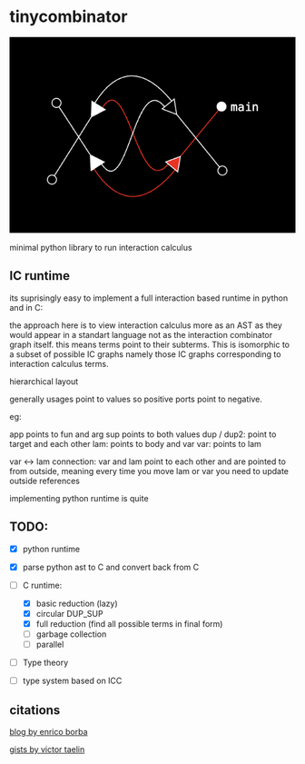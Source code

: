 

# tinycombinator


![graph](graph.png)


minimal python library to run interaction calculus


## IC runtime

its suprisingly easy to implement a full interaction based runtime in python and in C:

the approach here is to view interaction calculus more as an AST as they would appear in a standart language not as the interaction combinator graph itself.
this means terms point to their subterms. This is isomorphic to a subset of possible IC graphs namely those IC graphs corresponding to interaction calculus terms.

hierarchical layout

generally usages point to values
so positive ports point to negative.

eg:

app points to fun and arg
sup points to both values
dup / dup2:
  point to target and each other
lam:
  points to body and var
var: points to lam

var <-> lam connection:
  var and lam point to each other and are pointed to from outside, meaning every time you move lam or var you need to update outside references


implementing python runtime is quite 

## TODO:

 - [x] python runtime
 - [x] parse python ast to C and convert back from C
 - [ ] C runtime:
    - [x] basic reduction (lazy)
    - [x] circular DUP_SUP
    - [x] full reduction (find all possible terms in final form)
    - [ ] garbage collection
    - [ ] parallel
 - [ ] Type theory
 - [ ] type system based on ICC



## citations

[blog by enrico borba](https://ezb.io/thoughts/interaction_nets/lambda_calculus/2025-08-30_lazy-memory-layout.html)

[gists by victor taelin](gist.github.com/VictorTaelin)

